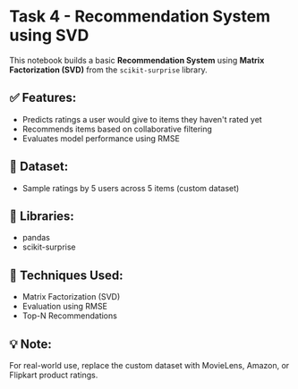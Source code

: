 # Task 4 - Recommendation System using SVD

This notebook builds a basic **Recommendation System** using **Matrix Factorization (SVD)** from the `scikit-surprise` library.

## ✅ Features:
- Predicts ratings a user would give to items they haven't rated yet
- Recommends items based on collaborative filtering
- Evaluates model performance using RMSE

## 📁 Dataset:
- Sample ratings by 5 users across 5 items (custom dataset)

## 🔧 Libraries:
- pandas
- scikit-surprise

## 📌 Techniques Used:
- Matrix Factorization (SVD)
- Evaluation using RMSE
- Top-N Recommendations

## 💡 Note:
For real-world use, replace the custom dataset with MovieLens, Amazon, or Flipkart product ratings.
